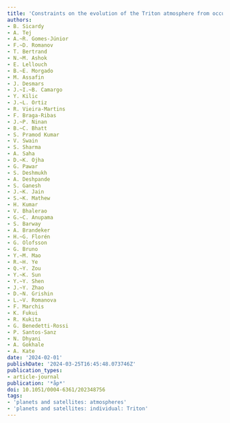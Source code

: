 ```yaml
---
title: 'Constraints on the evolution of the Triton atmosphere from occultations: 1989-2022'
authors:
- B. Sicardy
- A. Tej
- A.~R. Gomes-Júnior
- F.~D. Romanov
- T. Bertrand
- N.~M. Ashok
- E. Lellouch
- B.~E. Morgado
- M. Assafin
- J. Desmars
- J.~I.~B. Camargo
- Y. Kilic
- J.~L. Ortiz
- R. Vieira-Martins
- F. Braga-Ribas
- J.~P. Ninan
- B.~C. Bhatt
- S. Pramod Kumar
- V. Swain
- S. Sharma
- A. Saha
- D.~K. Ojha
- G. Pawar
- S. Deshmukh
- A. Deshpande
- S. Ganesh
- J.~K. Jain
- S.~K. Mathew
- H. Kumar
- V. Bhalerao
- G.~C. Anupama
- S. Barway
- A. Brandeker
- H.~G. Florén
- G. Olofsson
- G. Bruno
- Y.~M. Mao
- R.~H. Ye
- Q.~Y. Zou
- Y.~K. Sun
- Y.~Y. Shen
- J.~Y. Zhao
- D.~N. Grishin
- L.~V. Romanova
- F. Marchis
- K. Fukui
- R. Kukita
- G. Benedetti-Rossi
- P. Santos-Sanz
- N. Dhyani
- A. Gokhale
- A. Kate
date: '2024-02-01'
publishDate: '2024-03-25T16:45:48.073746Z'
publication_types:
- article-journal
publication: '*åp*'
doi: 10.1051/0004-6361/202348756
tags:
- 'planets and satellites: atmospheres'
- 'planets and satellites: individual: Triton'
---
```

